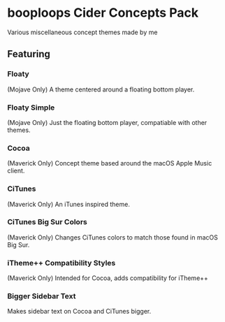 # booploops Cider Concepts Pack

Various miscellaneous concept themes made by me

## Featuring

### Floaty
(Mojave Only)
A theme centered around a floating bottom player.

### Floaty Simple
(Mojave Only)
Just the floating bottom player, compatiable with other themes.

### Cocoa
(Maverick Only)
Concept theme based around the macOS Apple Music client.

### CiTunes
(Maverick Only)
An iTunes inspired theme.

### CiTunes Big Sur Colors
(Maverick Only)
Changes CiTunes colors to match those found in macOS Big Sur.

### iTheme++ Compatibility Styles
(Maverick Only)
Intended for Cocoa, adds compatibility for iTheme++

### Bigger Sidebar Text
Makes sidebar text on Cocoa and CiTunes bigger.
